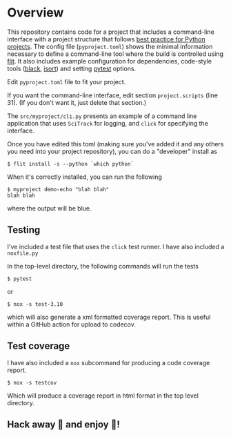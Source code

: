 # Overview

This repository contains code for a project that includes a command-line interface with a project structure that follows [best practice for Python projects](https://hynek.me/articles/testing-packaging/). The config file (`pyproject.toml`) shows the minimal information necessary to define a command-line tool where the build is controlled using [flit](https://pypi.org/project/flit). It also includes example configuration for dependencies, code-style tools ([black](https://pypi.org/project/black), [isort](https://pypi.org/project/isort)) and setting [pytest](https://pypi.org/project/pytest) options. 

Edit `pyproject.toml` file to fit your project.

If you want the command-line interface, edit section `project.scripts` (line 31). (If you don't want it, just delete that section.)

The `src/myproject/cli.py` presents an example of a command line application that uses `SciTrack` for logging, and `click` for specifying the interface.

Once you have edited this toml (making sure you've added it and any others you need into your project repository), you can do a "developer" install as

```
$ flit install -s --python `which python`
```

When it's correctly installed, you can run the following

```
$ myproject demo-echo "blah blah"
blah blah
```
where the output will be blue.

## Testing

I've included a test file that uses the `click` test runner. I have also included a `noxfile.py`

In the top-level directory, the following commands will run the tests

```
$ pytest
```

or

```
$ nox -s test-3.10
```

which will also generate a xml formatted coverage report. This is useful within a GitHub action for upload to codecov.

## Test coverage

I have also included a `nox` subcommand for producing a code coverage report.

```
$ nox -s testcov
```

Which will produce a coverage report in html format in the top level directory.

## Hack away 🤔 and enjoy 🎉!

 
